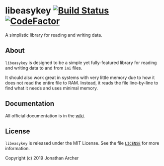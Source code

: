 # libeasykey [![Build Status](https://travis-ci.org/arraystock/libeasykey.svg?branch=master)](https://travis-ci.org/arraystock/libeasykey) [![CodeFactor](https://www.codefactor.io/repository/github/arraystock/libeasykey/badge)](https://www.codefactor.io/repository/github/arraystock/libeasykey)
A simplistic library for reading and writing data.

## About
`libeasykey` is designed to be a simple yet fully-featured library for reading and writing data to and from `ini` files.

It should also work great in systems with very little memory due to how it does not read the entire file to RAM. Instead, it reads the file line-by-line to find what it needs and uses minimal memory.

## Documentation
All official documentation is in the [wiki](https://github.com/arraystock/libeasykey/wiki).

## License
`libeasykey` is released under the MIT License. See the file [`LICENSE`](LICENSE) for more information.

Copyright (c) 2019 Jonathan Archer
